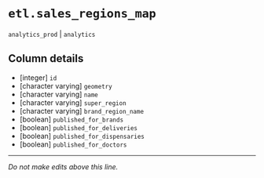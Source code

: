 # `etl.sales_regions_map`
`analytics_prod` | `analytics`

## Column details
* [integer]   `id`
* [character varying] `geometry`
* [character varying] `name`
* [character varying] `super_region`
* [character varying] `brand_region_name`
* [boolean]   `published_for_brands`
* [boolean]   `published_for_deliveries`
* [boolean]   `published_for_dispensaries`
* [boolean]   `published_for_doctors`

-------------------------------------------------------------------------------
*Do not make edits above this line.*
